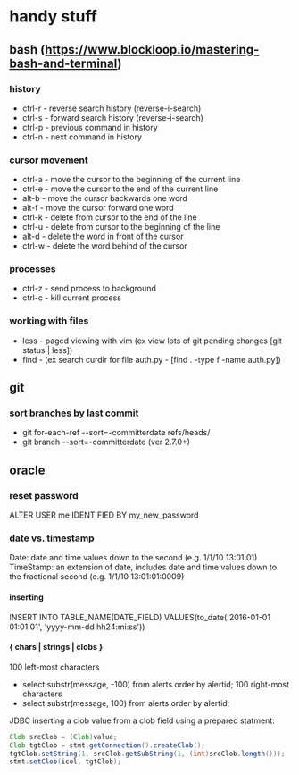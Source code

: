 # handy stuff

## bash (https://www.blockloop.io/mastering-bash-and-terminal)

### history
* ctrl-r - reverse search history (reverse-i-search)
* ctrl-s - forward search history (reverse-i-search)
* ctrl-p - previous command in history
* ctrl-n - next command in history

### cursor movement
* ctrl-a - move the cursor to the beginning of the current line
* ctrl-e - move the cursor to the end of the current line
* alt-b  - move the cursor backwards one word
* alt-f  - move the cursor forward one word
* ctrl-k - delete from cursor to the end of the line
* ctrl-u - delete from cursor to the beginning of the line
* alt-d  - delete the word in front of the cursor
* ctrl-w - delete the word behind of the cursor

### processes
* ctrl-z - send process to background
* ctrl-c - kill current process

### working with files
* less - paged viewing with vim (ex view lots of git pending changes [git status | less])
* find - (ex search curdir for file auth.py - [find . -type f -name auth.py])

## git
### sort branches by last commit

* git for-each-ref --sort=-committerdate refs/heads/
* git branch --sort=-committerdate    (ver 2.7.0+)

## oracle
### reset password
ALTER USER me IDENTIFIED BY my_new_password

### date vs. timestamp
Date: date and time values down to the second (e.g. 1/1/10 13:01:01)
TimeStamp: an extension of date, includes date and time values down to the fractional second (e.g. 1/1/10 13:01:01:0009)

#### inserting
INSERT INTO TABLE_NAME(DATE_FIELD)
VALUES(to_date('2016-01-01 01:01:01', 'yyyy-mm-dd hh24:mi:ss'))

#### { chars | strings | clobs }
100 left-most characters
* select substr(message, -100) from alerts order by alertid;
100 right-most characters
* select substr(message, 100) from alerts order by alertid;

JDBC inserting a clob value from a clob field using a prepared statment:
```java
Clob srcClob = (Clob)value;
Clob tgtClob = stmt.getConnection().createClob();
tgtClob.setString(1, srcClob.getSubString(1, (int)srcClob.length()));
stmt.setClob(icol, tgtClob);
```

